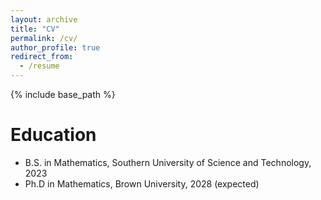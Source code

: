 ```yaml
---
layout: archive
title: "CV"
permalink: /cv/
author_profile: true
redirect_from:
  - /resume
---
```


{% include base_path %}

Education
======
* B.S. in Mathematics, Southern University of Science and Technology, 2023
* Ph.D in Mathematics, Brown University, 2028 (expected)
  


